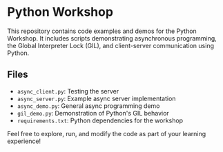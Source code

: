 # Python Workshop

This repository contains code examples and demos for the Python Workshop. It includes scripts demonstrating asynchronous programming, the Global Interpreter Lock (GIL), and client-server communication using Python.

## Files
- `async_client.py`: Testing the server
- `async_server.py`: Example async server implementation
- `async_demo.py`: General async programming demo
- `gil_demo.py`: Demonstration of Python's GIL behavior
- `requirements.txt`: Python dependencies for the workshop

Feel free to explore, run, and modify the code as part of your learning experience!
